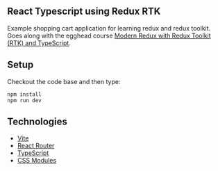 ## React Typescript using Redux RTK

Example shopping cart application for learning redux and redux toolkit. Goes along with the egghead course [Modern Redux with Redux Toolkit (RTK) and TypeScript](https://app.egghead.io/playlists/modern-redux-with-redux-toolkit-rtk-and-typescript-64f243c8).

## Setup

Checkout the code base and then type:

```
npm install
npm run dev
```

## Technologies

- [Vite](https://vitejs.dev/)
- [React Router](https://reactrouter.com/)
- [TypeScript](https://www.typescriptlang.org/)
- [CSS Modules](https://github.com/css-modules/css-modules)
